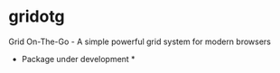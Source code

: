 # gridotg
Grid On-The-Go - A simple powerful grid system for modern browsers

* Package under development *